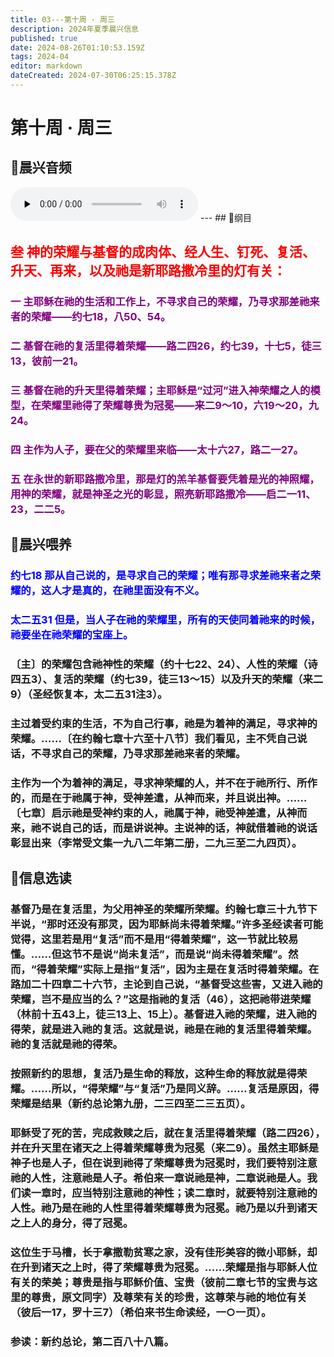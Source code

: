 ```yaml
---
title: 03---第十周 · 周三
description: 2024年夏季晨兴信息
published: true
date: 2024-08-26T01:10:53.159Z
tags: 2024-04
editor: markdown
dateCreated: 2024-07-30T06:25:15.378Z
---
```


# 第十周 · 周三
## 🎵晨兴音频
<audio id="audio" controls="" preload="none">
      <source id="mp3" src="/2024-04/week10/week10day3.mp3">
</audio>
---
## 📖纲目

## <font color=red>**叁**    **神的荣耀与基督的成肉体、经人生、钉死、复活、升天、再来，以及祂是新耶路撒冷里的灯有关：**</font>

### <font color=purple>一    主耶稣在祂的生活和工作上，不寻求自己的荣耀，乃寻求那差祂来者的荣耀——约七18，八50、54。</font>

### <font color=purple>二    基督在祂的复活里得着荣耀——路二四26，约七39，十七5，徒三13，彼前一21。</font>

### <font color=purple>三    基督在祂的升天里得着荣耀；主耶稣是“过河”进入神荣耀之人的模型，在荣耀里祂得了荣耀尊贵为冠冕——来二9～10，六19～20，九24。</font>

### <font color=purple>四    主作为人子，要在父的荣耀里来临——太十六27，路二一27。</font>

### <font color=purple>五    在永世的新耶路撒冷里，那是灯的羔羊基督要凭着是光的神照耀，用神的荣耀，就是神圣之光的彰显，照亮新耶路撒冷——启二一11、23，二二5。</font>

## 📖晨兴喂养

### <font color=blue>约七18    那从自己说的，是寻求自己的荣耀；唯有那寻求差祂来者之荣耀的，这人才是真的，在祂里面没有不义。</font>

### <font color=blue>太二五31    但是，当人子在祂的荣耀里，所有的天使同着祂来的时候，祂要坐在祂荣耀的宝座上。</font>

### 〔主〕的荣耀包含祂神性的荣耀（约十七22、24）、人性的荣耀（诗四五3）、复活的荣耀（约七39，徒三13～15）以及升天的荣耀（来二9）（圣经恢复本，太二五31注3）。

### 主过着受约束的生活，不为自己行事，祂是为着神的满足，寻求神的荣耀。……〔在约翰七章十六至十八节〕我们看见，主不凭自己说话，不寻求自己的荣耀，乃寻求那差祂来者的荣耀。

### 主作为一个为着神的满足，寻求神荣耀的人，并不在于祂所行、所作的，而是在于祂属于神，受神差遣，从神而来，并且说出神。……〔七章〕启示祂是受神约束的人，祂属于神，祂受神差遣，从神而来，祂不说自己的话，而是讲说神。主说神的话，神就借着祂的说话彰显出来（李常受文集一九八二年第二册，二九三至二九四页）。

## 📖信息选读

### 基督乃是在复活里，为父用神圣的荣耀所荣耀。约翰七章三十九节下半说，“那时还没有那灵，因为耶稣尚未得着荣耀。”许多圣经读者可能觉得，这里若是用“复活”而不是用“得着荣耀”，这一节就比较易懂。……但这节不是说“尚未复活”，而是说“尚未得着荣耀”。然而，“得着荣耀”实际上是指“复活”，因为主是在复活时得着荣耀。在路加二十四章二十六节，主论到自己说，“基督受这些害，又进入祂的荣耀，岂不是应当的么？”这是指祂的复活（46），这把祂带进荣耀（林前十五43上，徒三13上、15上）。基督进入祂的荣耀，进入祂的得荣，就是进入祂的复活。这就是说，祂是在祂的复活里得着荣耀。祂的复活就是祂的得荣。

### 按照新约的思想，复活乃是生命的释放，这种生命的释放就是得荣耀。……所以，“得荣耀”与“复活”乃是同义辞。……复活是原因，得荣耀是结果（新约总论第九册，二三四至二三五页）。

### 耶稣受了死的苦，完成救赎之后，就在复活里得着荣耀（路二四26），并在升天里在诸天之上得着荣耀尊贵为冠冕（来二9）。虽然主耶稣是神子也是人子，但在说到祂得了荣耀尊贵为冠冕时，我们要特别注意祂的人性，注意祂是人子。希伯来一章说祂是神，二章说祂是人。我们读一章时，应当特别注意祂的神性；读二章时，就要特别注意祂的人性。祂乃是在祂的人性里得着荣耀尊贵为冠冕。祂乃是以升到诸天之上人的身分，得了冠冕。

### 这位生于马槽，长于拿撒勒贫寒之家，没有佳形美容的微小耶稣，却在升到诸天之上时，得了荣耀尊贵为冠冕。……荣耀是指与耶稣人位有关的荣美；尊贵是指与耶稣价值、宝贵（彼前二章七节的宝贵与这里的尊贵，原文同字）及尊荣有关的珍贵，这尊荣与祂的地位有关（彼后一17，罗十三7）（希伯来书生命读经，一○一页）。

### 参读：新约总论，第二百八十八篇。
<!-- Google tag (gtag.js) -->
<script async src="https://www.googletagmanager.com/gtag/js?id=G-1P8709Z16T"></script>
<script>
  window.dataLayer = window.dataLayer || [];
  function gtag(){dataLayer.push(arguments);}
  gtag('js', new Date());

  gtag('config', 'G-1P8709Z16T');
</script>
